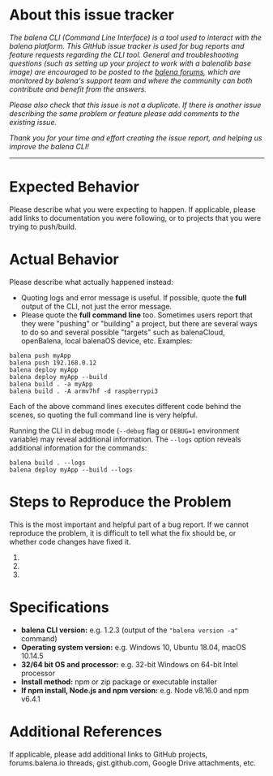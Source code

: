 
# About this issue tracker

*The balena CLI (Command Line Interface) is a tool used to interact with the balena platform.
This GitHub issue tracker is used for bug reports and feature requests regarding the CLI
tool. General and troubleshooting questions (such as setting up your project to work with a
balenalib base image) are encouraged to be posted to the [balena
forums](https://forums.balena.io), which are monitored by balena's support team and where the
community can both contribute and benefit from the answers.*

*Please also check that this issue is not a duplicate. If there is another issue describing
the same problem or feature please add comments to the existing issue.*

*Thank you for your time and effort creating the issue report, and helping us improve the
balena CLI!*

---

# Expected Behavior

Please describe what you were expecting to happen. If applicable, please add links to
documentation you were following, or to projects that you were trying to push/build.

# Actual Behavior

Please describe what actually happened instead:
* Quoting logs and error message is useful. If possible, quote the **full** output of the
  CLI, not just the error message.
* Please quote the **full command line** too. Sometimes users report that they were
  "pushing" or "building" a project, but there are several ways to do so and several
  possible "targets" such as balenaCloud, openBalena, local balenaOS device, etc.
  Examples:

```
balena push myApp
balena push 192.168.0.12
balena deploy myApp
balena deploy myApp --build
balena build . -a myApp
balena build . -A armv7hf -d raspberrypi3
```

Each of the above command lines executes different code behind the scenes, so quoting the
full command line is very helpful.

Running the CLI in debug mode (`--debug` flag or `DEBUG=1` environment variable) may reveal
additional information. The `--logs` option reveals additional information for the commands:

```
balena build . --logs
balena deploy myApp --build --logs
```

# Steps to Reproduce the Problem

This is the most important and helpful part of a bug report. If we cannot reproduce the
problem, it is difficult to tell what the fix should be, or whether code changes have
fixed it.

1.
1.
1.

# Specifications

- **balena CLI version:** e.g. 1.2.3 (output of the `"balena version -a"` command)
- **Operating system version:** e.g. Windows 10, Ubuntu 18.04, macOS 10.14.5
- **32/64 bit OS and processor:** e.g. 32-bit Windows on 64-bit Intel processor
- **Install method:** npm or zip package or executable installer
- **If npm install, Node.js and npm version:** e.g. Node v8.16.0 and npm v6.4.1

# Additional References

If applicable, please add additional links to GitHub projects, forums.balena.io threads,
gist.github.com, Google Drive attachments, etc.
